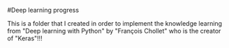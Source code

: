 #Deep learning progress

This is a folder that I created in order to implement the knowledge learning from "Deep learning with Python" by "François Chollet" who is the creator of "Keras"!!!
